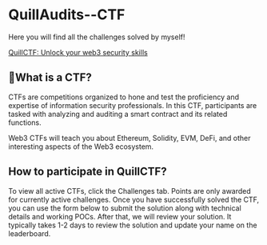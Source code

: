 # QuillAudits--CTF

Here you will find all the challenges solved by myself!

<a href="https://quillctf.super.site/">QuillCTF: Unlock your web3 security skills</a>

## 🚀What is a CTF?

CTFs are competitions organized to hone and test the proficiency and expertise of information security professionals. In this CTF, participants are tasked with analyzing and auditing a smart contract and its related functions.

Web3 CTFs will teach you about Ethereum, Solidity, EVM, DeFi, and other interesting aspects of the Web3 ecosystem.

## How to participate in QuillCTF?

To view all active CTFs, click the Challenges tab. Points are only awarded for currently active challenges.
Once you have successfully solved the CTF, you can use the form below to submit the solution along with technical details and working POCs.
After that, we will review your solution. It typically takes 1-2 days to review the solution and update your name on the leaderboard.
